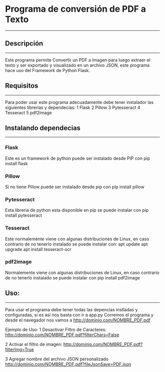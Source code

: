 # Programa de conversión de PDF a Texto
***

## Descripción
***
Este programa permite Convertir un PDF a Imagen para luego extraer el texto y ser exportado y visualizado en un archivo JSON, este programa hace uso del Framework de Python Flask.

## Requisitos
***
Para poder usar este programa adecuadamente debe tener instalador las siguientes librerías y dependecias:
1 Flask
2 Pillow
3 Pytesseract 
4 Tesseract
5 pdf2image

## Instalando dependecias
***
### Flask
Este es un framework de python puede ser instalado desde PIP con pip install flask

### Pillow
Si no tiene Pillow puede ser instalado desde pip con pip install pillow

### Pytesseract
Esta libreria de python esta disponible en pip se puede instalar con pip install pytesseract

### Tesseract
Este normalemente viene con algunas distribuciones de Linux, en caso contrario de no tenerlo instalado se puede instalar con:
apt update
apt upgrade
apt install tesseract-ocr

### pdf2image
Normalemente viene con algunas distribuciones de Linux, en caso contrario de no tenerlo instalado se puede instalar con pip install pdf2image 

## Uso:
***
Para usar el programa debe tener todas las depencias instladas y configuradas, si es asi nos basta con ir a app.py Corremos el programa y desde el navegador nos vamos a http://dominio.com/NOMBRE_PDF.pdf

Ejemplo de Uso:
1 Desactivar Filtro de Caracteres:
	http://dominio.com/NOMBRE_PDF.pdf?filterChars=False

2 Activar el filtro de imagen:
	http://dominio.com/NOMBRE_PDF.pdf?filterImg=True

3 Agregar nombre del archivo JSON personalizado
	http://dominio.com/NOMBRE_PDF.pdf?fileJsonSave=PDF.json
